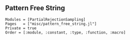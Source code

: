 ## Pattern Free String

```@autodocs
Modules = [PartialRejectionSampling]
Pages   = ["misc/pattern_free_string.jl"]
Private = true
Order = [:module, :constant, :type, :function, :macro]
```
